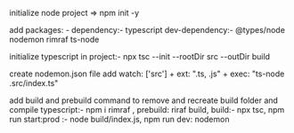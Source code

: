 initialize node project => npm init -y

add packages: - dependency:- typescript
dev-dependency:- @types/node nodemon rimraf ts-node

initialize typescript in project:- npx tsc --init --rootDir src --outDir build

create nodemon.json file add watch: ['src'] + ext: ".ts, .js" + exec: "ts-node .src/index.ts"

add build and prebuild command to remove and recreate build folder and compile typescript:- npm i rimraf , prebuild: riraf build, build:- npx tsc, npm run start:prod :- node build/index.js, npm run dev: nodemon

